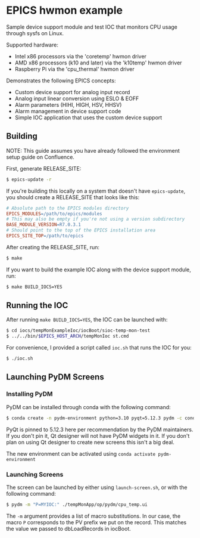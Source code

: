 # EPICS hwmon example

Sample device support module and test IOC that monitors CPU usage through sysfs on Linux.

Supported hardware:
- Intel x86 processors via the 'coretemp' hwmon driver
- AMD x86 processors (k10 and later) via the 'k10temp' hwmon driver
- Raspberry Pi via the 'cpu\_thermal' hwmon driver

Demonstrates the following EPICS concepts:
- Custom device support for analog input record
- Analog input linear conversion using ESLO & EOFF
- Alarm parameters (HIHI, HIGH, HSV, HHSV)
- Alarm management in device support code
- Simple IOC application that uses the custom device support

## Building

NOTE: This guide assumes you have already followed the environment setup guide on Confluence.

First, generate RELEASE\_SITE:
```sh
$ epics-update -r
```

If you're building this locally on a system that doesn't have `epics-update`, you should create a RELEASE\_SITE that looks like this:
```makefile
# Absolute path to the EPICS modules directory
EPICS_MODULES=/path/to/epics/modules
# This may also be empty if you're not using a version subdirectory
BASE_MODULE_VERSION=R7.0.3.1
# Should point to the top of the EPICS installation area
EPICS_SITE_TOP=/path/to/epics
```

After creating the RELEASE\_SITE, run:
```sh
$ make
```

If you want to build the example IOC along with the device support module, run:
```sh
$ make BUILD_IOCS=YES
```

## Running the IOC

After running `make BUILD_IOCS=YES`, the IOC can be launched with:
```sh
$ cd iocs/tempMonExampleIoc/iocBoot/sioc-temp-mon-test
$ ../../bin/$EPICS_HOST_ARCH/tempMonIoc st.cmd
```

For convenience, I provided a script called `ioc.sh` that runs the IOC for you:
```sh
$ ./ioc.sh
```

## Launching PyDM Screens

### Installing PyDM

PyDM can be installed through conda with the following command:
```sh
$ conda create -n pydm-environment python=3.10 pyqt=5.12.3 pydm -c conda-forge
```
PyQt is pinned to 5.12.3 here per recommendation by the PyDM maintainers. If you don't pin it, Qt designer will not have PyDM widgets in it.
If you don't plan on using Qt designer to create new screens this isn't a big deal.

The new environment can be activated using `conda activate pydm-environment`

### Launching Screens

The screen can be launched by either using `launch-screen.sh`, or with the following command:
```sh
$ pydm -m "P=MYIOC:" ./tempMonApp/op/pydm/cpu_temp.ui
```

The `-m` argument provides a list of macro substitutions. In our case, the macro `P` corresponds
to the PV prefix we put on the record. This matches the value we passed to dbLoadRecords in iocBoot.
